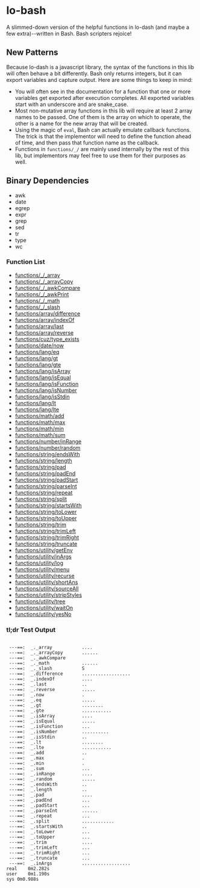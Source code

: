 # lo-bash
A slimmed-down version of the helpful functions in lo-dash (and maybe a few extra)--written in Bash. Bash scripters rejoice!


New Patterns
------------

Because lo-dash is a javascript library, the syntax of the functions in this lib will often behave a bit differently. Bash only returns integers, but it can export variables and capture output. Here are some things to keep in mind:

- You will often see in the documentation for a function that one or more variables get exported after execution completes. All exported variables start with an underscore and are snake_case.
- Most non-mutative array functions in this lib will require at least 2 array names to be passed. One of them is the array on which to operate, the other is a name for the new array that will be created.
- Using the magic of `eval`, Bash can actually emulate callback functions. The trick is that the implementor will need to define the function ahead of time, and then pass that function name as the callback.
- Functions in `functions/_/` are mainly used internally by the rest of this lib, but implementors may feel free to use them for their purposes as well.


Binary Dependencies
-------------------
- awk
- date
- egrep
- expr
- grep
- sed
- tr
- type
- wc


### Function List

- [functions/_/_array](https://github.com/Smolations/lo-bash/blob/master/functions/_/_array.sh)
- [functions/_/_arrayCopy](https://github.com/Smolations/lo-bash/blob/master/functions/_/_arrayCopy.sh)
- [functions/_/_awkCompare](https://github.com/Smolations/lo-bash/blob/master/functions/_/_awkCompare.sh)
- [functions/_/_awkPrint](https://github.com/Smolations/lo-bash/blob/master/functions/_/_awkPrint.sh)
- [functions/_/_math](https://github.com/Smolations/lo-bash/blob/master/functions/_/_math.sh)
- [functions/_/_slash](https://github.com/Smolations/lo-bash/blob/master/functions/_/_slash.sh)
- [functions/array/difference](https://github.com/Smolations/lo-bash/blob/master/functions/array/difference.sh)
- [functions/array/indexOf](https://github.com/Smolations/lo-bash/blob/master/functions/array/indexOf.sh)
- [functions/array/last](https://github.com/Smolations/lo-bash/blob/master/functions/array/last.sh)
- [functions/array/reverse](https://github.com/Smolations/lo-bash/blob/master/functions/array/reverse.sh)
- [functions/cuz/type_exists](https://github.com/Smolations/lo-bash/blob/master/functions/cuz/type_exists.sh)
- [functions/date/now](https://github.com/Smolations/lo-bash/blob/master/functions/date/now.sh)
- [functions/lang/eq](https://github.com/Smolations/lo-bash/blob/master/functions/lang/eq.sh)
- [functions/lang/gt](https://github.com/Smolations/lo-bash/blob/master/functions/lang/gt.sh)
- [functions/lang/gte](https://github.com/Smolations/lo-bash/blob/master/functions/lang/gte.sh)
- [functions/lang/isArray](https://github.com/Smolations/lo-bash/blob/master/functions/lang/isArray.sh)
- [functions/lang/isEqual](https://github.com/Smolations/lo-bash/blob/master/functions/lang/isEqual.sh)
- [functions/lang/isFunction](https://github.com/Smolations/lo-bash/blob/master/functions/lang/isFunction.sh)
- [functions/lang/isNumber](https://github.com/Smolations/lo-bash/blob/master/functions/lang/isNumber.sh)
- [functions/lang/isStdin](https://github.com/Smolations/lo-bash/blob/master/functions/lang/isStdin.sh)
- [functions/lang/lt](https://github.com/Smolations/lo-bash/blob/master/functions/lang/lt.sh)
- [functions/lang/lte](https://github.com/Smolations/lo-bash/blob/master/functions/lang/lte.sh)
- [functions/math/add](https://github.com/Smolations/lo-bash/blob/master/functions/math/add.sh)
- [functions/math/max](https://github.com/Smolations/lo-bash/blob/master/functions/math/max.sh)
- [functions/math/min](https://github.com/Smolations/lo-bash/blob/master/functions/math/min.sh)
- [functions/math/sum](https://github.com/Smolations/lo-bash/blob/master/functions/math/sum.sh)
- [functions/number/inRange](https://github.com/Smolations/lo-bash/blob/master/functions/number/inRange.sh)
- [functions/number/random](https://github.com/Smolations/lo-bash/blob/master/functions/number/random.sh)
- [functions/string/endsWith](https://github.com/Smolations/lo-bash/blob/master/functions/string/endsWith.sh)
- [functions/string/length](https://github.com/Smolations/lo-bash/blob/master/functions/string/length.sh)
- [functions/string/pad](https://github.com/Smolations/lo-bash/blob/master/functions/string/pad.sh)
- [functions/string/padEnd](https://github.com/Smolations/lo-bash/blob/master/functions/string/padEnd.sh)
- [functions/string/padStart](https://github.com/Smolations/lo-bash/blob/master/functions/string/padStart.sh)
- [functions/string/parseInt](https://github.com/Smolations/lo-bash/blob/master/functions/string/parseInt.sh)
- [functions/string/repeat](https://github.com/Smolations/lo-bash/blob/master/functions/string/repeat.sh)
- [functions/string/split](https://github.com/Smolations/lo-bash/blob/master/functions/string/split.sh)
- [functions/string/startsWith](https://github.com/Smolations/lo-bash/blob/master/functions/string/startsWith.sh)
- [functions/string/toLower](https://github.com/Smolations/lo-bash/blob/master/functions/string/toLower.sh)
- [functions/string/toUpper](https://github.com/Smolations/lo-bash/blob/master/functions/string/toUpper.sh)
- [functions/string/trim](https://github.com/Smolations/lo-bash/blob/master/functions/string/trim.sh)
- [functions/string/trimLeft](https://github.com/Smolations/lo-bash/blob/master/functions/string/trimLeft.sh)
- [functions/string/trimRight](https://github.com/Smolations/lo-bash/blob/master/functions/string/trimRight.sh)
- [functions/string/truncate](https://github.com/Smolations/lo-bash/blob/master/functions/string/truncate.sh)
- [functions/utility/getEnv](https://github.com/Smolations/lo-bash/blob/master/functions/utility/getEnv.sh)
- [functions/utility/inArgs](https://github.com/Smolations/lo-bash/blob/master/functions/utility/inArgs.sh)
- [functions/utility/log](https://github.com/Smolations/lo-bash/blob/master/functions/utility/log.sh)
- [functions/utility/menu](https://github.com/Smolations/lo-bash/blob/master/functions/utility/menu.sh)
- [functions/utility/recurse](https://github.com/Smolations/lo-bash/blob/master/functions/utility/recurse.sh)
- [functions/utility/shortAns](https://github.com/Smolations/lo-bash/blob/master/functions/utility/shortAns.sh)
- [functions/utility/sourceAll](https://github.com/Smolations/lo-bash/blob/master/functions/utility/sourceAll.sh)
- [functions/utility/stripStyles](https://github.com/Smolations/lo-bash/blob/master/functions/utility/stripStyles.sh)
- [functions/utility/tree](https://github.com/Smolations/lo-bash/blob/master/functions/utility/tree.sh)
- [functions/utility/waitOn](https://github.com/Smolations/lo-bash/blob/master/functions/utility/waitOn.sh)
- [functions/utility/yesNo](https://github.com/Smolations/lo-bash/blob/master/functions/utility/yesNo.sh)


### tl;dr Test Output

```

 ---==:  _._array           ....
 ---==:  _._arrayCopy       ......
 ---==:  _._awkCompare      
 ---==:  _._math            ......
 ---==:  _._slash           S
 ---==:  _.difference       ..................
 ---==:  _.indexOf          ....
 ---==:  _.last             ..
 ---==:  _.reverse          .....
 ---==:  _.now              .
 ---==:  _.eq               .....
 ---==:  _.gt               ........
 ---==:  _.gte              ...........
 ---==:  _.isArray          ....
 ---==:  _.isEqual          .....
 ---==:  _.isFunction       ...
 ---==:  _.isNumber         ..........
 ---==:  _.isStdin          ..
 ---==:  _.lt               ........
 ---==:  _.lte              ...........
 ---==:  _.add              ..
 ---==:  _.max              .
 ---==:  _.min              .
 ---==:  _.sum              ...
 ---==:  _.inRange          ....
 ---==:  _.random           .....
 ---==:  _.endsWith         ..
 ---==:  _.length           ..
 ---==:  _.pad              ....
 ---==:  _.padEnd           ...
 ---==:  _.padStart         ...
 ---==:  _.parseInt         ......
 ---==:  _.repeat           ...
 ---==:  _.split            ............
 ---==:  _.startsWith       ..
 ---==:  _.toLower          ...
 ---==:  _.toUpper          ...
 ---==:  _.trim             ....
 ---==:  _.trimLeft         ...
 ---==:  _.trimRight        ...
 ---==:  _.truncate         ...
 ---==:  _.inArgs           ..................
real	0m2.282s
user	0m1.190s
sys	0m0.988s

```
